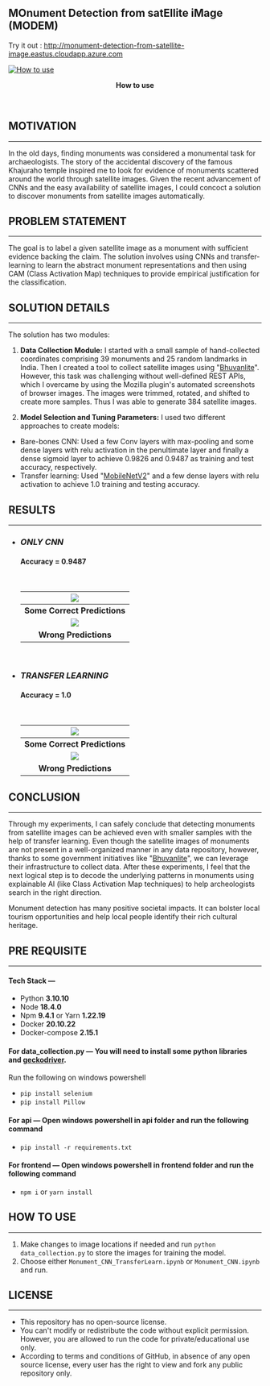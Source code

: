## **MO**nument **D**etection from sat**E**llite i**M**age (MODEM)

Try it out : http://monument-detection-from-satellite-image.eastus.cloudapp.azure.com

<!-- <video width="640" height="480" controls>
  <source src="https://user-images.githubusercontent.com/76057469/223475462-9e6a9db4-b9a6-426c-8199-937cfc9c3608.mp4" type="video/mp4"></video> -->

[![How to use](https://i.imgur.com/vKb2F1B.png)](https://user-images.githubusercontent.com/76057469/223475462-9e6a9db4-b9a6-426c-8199-937cfc9c3608.mp4)

<p style="text-align: center;"><b><i></i>How to use</b></p>

<br>

## __MOTIVATION__
---
In the old days, finding monuments was considered a monumental task for archaeologists. The story of the accidental discovery of the famous Khajuraho temple inspired me to look for evidence of monuments scattered around the world through satellite images. Given the recent advancement of CNNs and the easy availability of satellite images, I could concoct a solution to discover monuments from satellite images automatically.

## __PROBLEM STATEMENT__
---
The goal is to label a given satellite image as a monument with sufficient evidence backing the claim. The solution involves using CNNs and transfer-learning to learn the abstract monument representations and then using CAM (Class Activation Map) techniques to provide empirical justification for the classification.

## __SOLUTION DETAILS__
---
The solution has two modules:
1. **Data Collection Module:** I started with a small sample of hand-collected coordinates comprising 39 monuments and 25 random landmarks in India. Then I created a tool to collect satellite images using "[Bhuvanlite](https://bhuvanlite.nrsc.gov.in/)". However, this task was challenging without well-defined REST APIs, which I overcame by using the Mozilla plugin's automated screenshots of browser images. The images were trimmed, rotated, and shifted to create more samples. Thus I was able to generate 384 satellite images. 

2. **Model Selection and Tuning Parameters:** I used two different approaches to create models: <br>
+ Bare-bones CNN: Used a few Conv layers with max-pooling and some dense layers with relu activation in the penultimate layer and finally a dense sigmoid layer to achieve 0.9826 and 0.9487 as training and test accuracy, respectively.
+ Transfer learning: Used "[MobileNetV2](https://tfhub.dev/google/tf2-preview/mobilenet_v2/feature_vector/4)" and a few dense layers with relu activation to achieve 1.0 training and testing accuracy.


## __RESULTS__
---
+ ### _*ONLY CNN*_ <br>
    #### Accuracy = 0.9487
    <br>

    | ![](docs/img/CNN_Correct.png) |
    |:---:|
    | <b>Some Correct Predictions</b>|
    | ![](docs/img/CNN_Wrong.png) |
    | <b>Wrong Predictions</b>|

<br>

+ ### _*TRANSFER LEARNING*_ <br>
    #### Accuracy = 1.0
    <br>

    | ![](docs/img/Transfer_Correct.png) |
    |:---:|
    | <b>Some Correct Predictions</b>|
    | ![](docs/img/Transfer_Wrong.png) |
    | <b>Wrong Predictions</b>|

## __CONCLUSION__
---
Through my experiments, I can safely conclude that detecting monuments from satellite images can be achieved even with smaller samples with the help of transfer learning. Even though the satellite images of monuments are not present in a well-organized manner in any data repository, however, thanks to some government initiatives like "[Bhuvanlite](https://bhuvanlite.nrsc.gov.in/)", we can leverage their infrastructure to collect data. After these experiments, I feel that the next logical step is to decode the underlying patterns in monuments using explainable AI (like Class Activation Map techniques) to help archeologists search in the right direction.

Monument detection has many positive societal impacts. It can bolster local tourism opportunities and help local people identify their rich cultural heritage.

## __PRE REQUISITE__
---
#### __Tech Stack —__
+ Python __3.10.10__
+ Node __18.4.0__
+ Npm __9.4.1__ or Yarn __1.22.19__
+ Docker __20.10.22__
+ Docker-compose __2.15.1__

#### __For data_collection.py__ — You will need to install some python libraries and [geckodriver](https://github.com/mozilla/geckodriver/releases).
Run the following on windows powershell
+ `pip install selenium`
+ `pip install Pillow`
#### __For api__ — Open windows powershell in api folder and run the following command 
+ `pip install -r requirements.txt`
#### __For frontend__ — Open windows powershell in frontend folder and run the following command
+ `npm i` or `yarn install`

## __HOW TO USE__
---
1. Make changes to image locations if needed and run `python data_collection.py` to store the images for training the model.
2. Choose either `Monument_CNN_TransferLearn.ipynb` or `Monument_CNN.ipynb` and run.

## __LICENSE__
---
+ This repository has no open-source license.
+ You can't modify or redistribute the code without explicit permission. However, you are allowed to run the code for private/educational use only.
+ According to terms and conditions of GitHub, in absence of any open source license, every user has the right to view and fork any public repository only.
